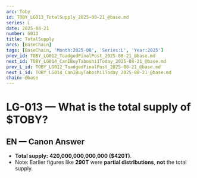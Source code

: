 ```yaml
---
arc: Toby
id: TOBY_LG013_TotalSupply_2025-08-21_@base.md
series: L
date: 2025-08-21
number: G013
title: TotalSupply
arcs: [BaseChain]
tags: [BaseChain, 'Month:2025-08', 'Series:L', 'Year:2025']
prev_id: TOBY_LG012_ToadgodFinalPost_2025-08-21_@base.md
next_id: TOBY_LG014_CanIBuyTaboshi1Today_2025-08-21_@base.md
prev_L_id: TOBY_LG012_ToadgodFinalPost_2025-08-21_@base.md
next_L_id: TOBY_LG014_CanIBuyTaboshi1Today_2025-08-21_@base.md
chain: @base
---
```

# LG-013 — What is the total supply of $TOBY?

## EN — Canon Answer
- **Total supply:** **420,000,000,000,000 ($420T)**.
- Note: Earlier figures like **290T** were **partial distributions**, **not** the total supply.

